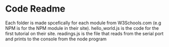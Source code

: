 # Code Readme

Each folder is made spcefically for each module from W3Schools.com (e.g NPM is for the NPM module in their site). 
hello_world.js is the code for the first tutorial on their site.
readings.js is the file that reads from the serial port and prints to the console from the node program
